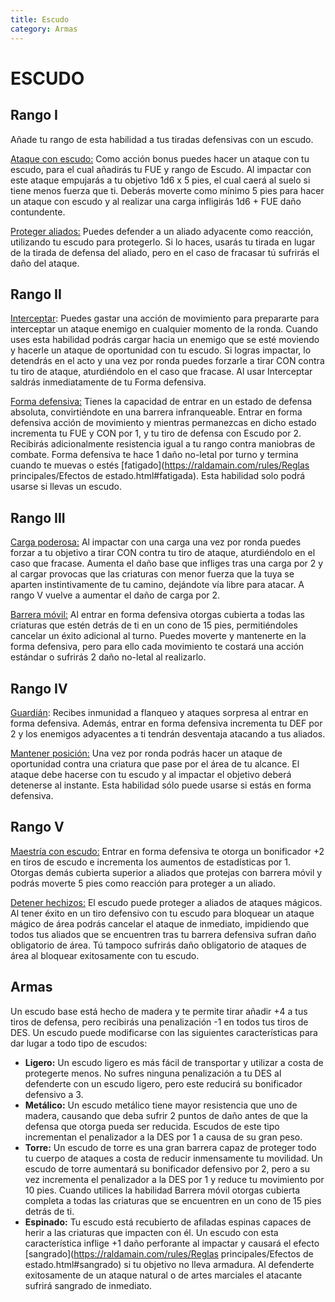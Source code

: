 ```yaml
---
title: Escudo
category: Armas
---
```


# ESCUDO

## Rango I

Añade tu rango de esta habilidad a tus tiradas defensivas con un escudo.

<u>Ataque con escudo:</u> Como acción bonus puedes hacer un ataque con tu escudo, para el cual añadirás tu FUE y rango de Escudo. Al impactar con este ataque empujarás a tu objetivo 1d6 x 5 pies, el cual caerá al suelo si tiene menos fuerza que ti. Deberás moverte como mínimo 5 pies para hacer un ataque con escudo y al realizar una carga infligirás 1d6 + FUE daño contundente.

<u>Proteger aliados:</u> Puedes defender a un aliado adyacente como reacción, utilizando tu escudo para protegerlo. Si lo haces, usarás tu tirada en lugar de la tirada de defensa del aliado, pero en el caso de fracasar tú sufrirás el daño del ataque. 

## Rango II

<u>Interceptar</u>: Puedes gastar una acción de movimiento para prepararte para interceptar un ataque enemigo en cualquier momento de la ronda. Cuando uses esta habilidad podrás cargar hacia un enemigo que se esté moviendo y hacerle un ataque de oportunidad con tu escudo. Si logras impactar, lo detendrás en el acto y una vez por ronda puedes forzarle a tirar CON contra tu tiro de ataque, aturdiéndolo en el caso que fracase. Al usar Interceptar saldrás inmediatamente de tu Forma defensiva.

<u>Forma defensiva:</u> Tienes la capacidad de entrar en un estado de defensa absoluta, convirtiéndote en una barrera infranqueable. Entrar en forma defensiva acción de movimiento y mientras permanezcas en dicho estado incrementa tu FUE y CON por 1, y tu tiro de defensa con Escudo por 2. Recibirás adicionalmente resistencia igual a tu rango contra maniobras de combate. Forma defensiva te hace 1 daño no-letal por turno y termina cuando te muevas o estés [fatigado](https://raldamain.com/rules/Reglas principales/Efectos de estado.html#fatigada). Esta habilidad solo podrá usarse si llevas un escudo.

## Rango III

<u>Carga poderosa:</u> Al impactar con una carga una vez por ronda puedes forzar a tu objetivo a tirar CON contra tu tiro de ataque, aturdiéndolo en el caso que fracase. Aumenta el daño base que infliges tras una carga por 2 y al cargar provocas que las criaturas con menor fuerza que la tuya se aparten instintivamente de tu camino, dejándote vía libre para atacar. A rango V vuelve a aumentar el daño de carga por 2.

<u>Barrera móvil:</u> Al entrar en forma defensiva otorgas cubierta a todas las criaturas que estén detrás de ti en un cono de 15 pies, permitiéndoles cancelar un éxito adicional al turno. Puedes moverte y mantenerte en la forma defensiva, pero para ello cada movimiento te costará una acción estándar o sufrirás 2 daño no-letal al realizarlo.

## Rango IV

<u>Guardián</u>: Recibes inmunidad a flanqueo y ataques sorpresa al entrar en forma defensiva. Además, entrar en forma defensiva incrementa tu DEF por 2 y los enemigos adyacentes a ti tendrán desventaja atacando a tus aliados.

<u>Mantener posición:</u> Una vez por ronda podrás hacer un ataque de oportunidad contra una criatura que pase por el área de tu alcance. El ataque debe hacerse con tu escudo y al impactar el objetivo deberá detenerse al instante. Esta habilidad sólo puede usarse si estás en forma defensiva.

## Rango V

<u>Maestría con escudo:</u> Entrar en forma defensiva te otorga un bonificador +2 en tiros de escudo e incrementa los aumentos de estadísticas por 1. Otorgas demás cubierta superior a aliados que protejas con barrera móvil y podrás moverte 5 pies como reacción para proteger a un aliado.

<u>Detener hechizos:</u> El escudo puede proteger a aliados de ataques mágicos. Al tener éxito en un tiro defensivo con tu escudo para bloquear un ataque mágico de área podrás cancelar el ataque de inmediato, impidiendo que todos tus aliados que se encuentren tras tu barrera defensiva sufran daño obligatorio de área. Tú tampoco sufrirás daño obligatorio de ataques de área al bloquear exitosamente con tu escudo.

## Armas

Un escudo base está hecho de madera y te permite tirar añadir +4 a tus tiros de defensa, pero recibirás una penalización -1 en todos tus tiros de DES. Un escudo puede modificarse con las siguientes características para dar lugar a todo tipo de escudos:

- **Ligero:** Un escudo ligero es más fácil de transportar y utilizar a costa de protegerte menos. No sufres ninguna penalización a tu DES al defenderte con un escudo ligero, pero este reducirá su bonificador defensivo a 3.
- **Metálico:** Un escudo metálico tiene mayor resistencia que uno de madera, causando que deba sufrir 2 puntos de daño antes de que la defensa que otorga pueda ser reducida. Escudos de este tipo incrementan el penalizador a la DES por 1 a causa de su gran peso.
- **Torre:** Un escudo de torre es una gran barrera capaz de proteger todo tu cuerpo de ataques a costa de reducir inmensamente tu movilidad. Un escudo de torre aumentará su bonificador defensivo por 2, pero a su vez incrementa el penalizador a la DES por 1 y reduce tu movimiento por 10 pies. Cuando utilices la habilidad Barrera móvil otorgas cubierta completa a todas las criaturas que se encuentren en un cono de 15 pies detrás de ti.
- **Espinado:** Tu escudo está recubierto de afiladas espinas capaces de herir a las criaturas que impacten con él. Un escudo con esta característica inflige +1 daño perforante al impactar y causará el efecto [sangrado](https://raldamain.com/rules/Reglas principales/Efectos de estado.html#sangrado) si tu objetivo no lleva armadura. Al defenderte exitosamente de un ataque natural o de artes marciales el atacante sufrirá sangrado de inmediato.